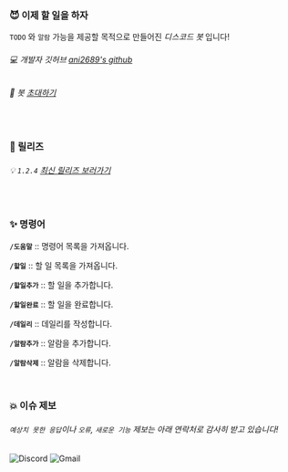 ### 😈 이제 할 일을 하자
`TODO` 와 `알람` 가능을 제공할 목적으로 만들어진 _디스코드 봇_ 입니다!

###### 💻 개발자 깃허브  [ ani2689's github ](https://github.com/ani2689)

###### 🔗 봇 [ 초대하기 ](https://discord.com/api/oauth2/authorize?client_id=1128501348510474320&permissions=18978119052304&scope=bot)

<br>

### 🔖 릴리즈
 
###### 💡 `1.2.4`   [ 최신 릴리즈 보러가기 ](https://github.com/ani2689/todo-bot/releases/tag/1.2.4)

<br>

### ✨ 명령어
**`/도움말`** :: 명령어 목록을 가져옵니다.

**`/할일`** :: 할 일 목록을 가져옵니다.

**`/할일추가`** :: 할 일을 추가합니다. 

**`/할일완료`** :: 할 일을 완료합니다. 

**`/데일리`** :: 데일리를 작성합니다. 

**`/알람추가`** :: 알람을 추가합니다. 

**`/알람삭제`** :: 알람을 삭제합니다. 

<br>

### 💥 이슈 제보
###### `예상치 못한 응답`이나 `오류`, `새로운 기능` 제보는 아래 연락처로 감사히 받고 있습니다!

![Discord](https://img.shields.io/badge/ani.__n0-%235865F2.svg?style=for-the-badge&logo=discord&logoColor=white)
![Gmail](https://img.shields.io/badge/ojno7777@gmail.com-D14836?style=for-the-badge&logo=gmail&logoColor=white)


